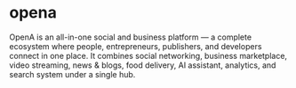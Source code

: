 # opena
OpenA is an all-in-one social and business platform — a complete ecosystem where people, entrepreneurs, publishers, and developers connect in one place. It combines social networking, business marketplace, video streaming, news &amp; blogs, food delivery, AI assistant, analytics, and search system under a single hub.

